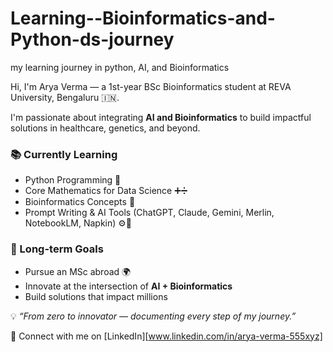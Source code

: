 # Learning--Bioinformatics-and-Python-ds-journey
my learning journey in python, AI, and Bioinformatics 

Hi, I'm Arya Verma — a 1st-year BSc Bioinformatics student at REVA University, Bengaluru 🇮🇳.

I'm passionate about integrating **AI and Bioinformatics** to build impactful solutions in healthcare, genetics, and beyond.

### 📚 Currently Learning
- Python Programming 🐍
- Core Mathematics for Data Science ➕➗
- Bioinformatics Concepts 🧬
- Prompt Writing & AI Tools (ChatGPT, Claude, Gemini, Merlin, NotebookLM, Napkin) ⚙️🧠

### 🧠 Long-term Goals
- Pursue an MSc abroad 🌍  
- Innovate at the intersection of **AI + Bioinformatics**  
- Build solutions that impact millions

💡 _“From zero to innovator — documenting every step of my journey.”_

📌 Connect with me on [LinkedIn][www.linkedin.com/in/arya-verma-555xyz]


